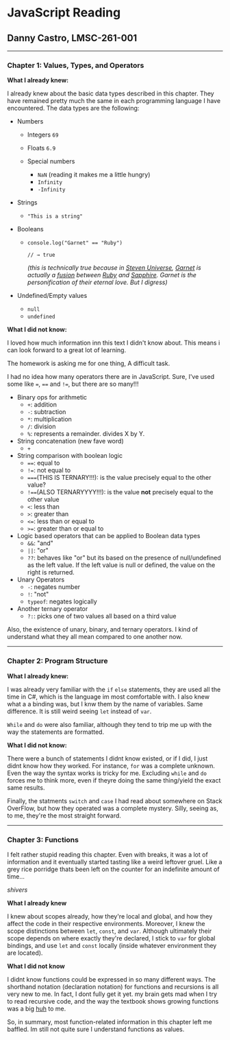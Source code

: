 # JavaScript Reading

## Danny Castro, LMSC-261-001

---


### Chapter 1: Values, Types, and Operators

**What I already knew:**

I already knew about the basic data types described in this chapter. They have remained pretty much the same in each programming language I have encountered. The data types are the following:

* Numbers

  * Integers `69`

  * Floats `6.9`
  
  * Special numbers 
     
	 * `NaN` (reading it makes me a little hungry)
	 * `Infinity`
	 * `-Infinity`

* Strings
  * ` "This is a string" `

* Booleans
  * `console.log("Garnet" == "Ruby")`
    
	  `// → true`
	
	*(this is technically true because in [Steven Universe](https://en.wikipedia.org/wiki/Steven_Universe), [Garnet](https://steven-universe.fandom.com/wiki/Garnet) is actually a [fusion](https://steven-universe.fandom.com/wiki/Fusion_Gems) between [Ruby](https://steven-universe.fandom.com/wiki/Ruby) and [Sapphire](https://steven-universe.fandom.com/wiki/Sapphire). Garnet is the personification of their eternal love. But I digress)*
	
* Undefined/Empty values
  * `null`
  * `undefined`
 
**What I did not know:** 

I loved how much information inn this text I didn't know about. This means i can look forward to a great lot of learning.

The homework is asking me for one thing, A difficult task. 

I had no idea how many operators there are in JavaScript. Sure, I've used some like `=`, `==` and `!=`, but there are so many!!! 

* Binary ops for arithmetic
  * `+`: addition
  * `-`: subtraction
  * `*`: multiplication
  * `/`: division
  * `%`: represents a remainder. divides X by Y.
* String concatenation (new fave word)
  * `+`
* String comparison with boolean logic
  * `==`: equal to
  * `!=`: not equal to
  * `===`(THIS IS TERNARY!!!): is the value precisely equal to the other value?
  * `!==`(ALSO TERNARYYYY!!!): is the value **not** precisely equal to the other value
  * `<`: less than
  * `>`: greater than
  * `<=`: less than or equal to
  * `>=`: greater than or equal to
* Logic based operators that can be applied to Boolean data types
  * `&&`: "and"
  * `||`: "or"
  * `??`: behaves like "or" but its based on the presence of null/undefined as the left value. If the left value is null or defined, the value on the right is returned. 
* Unary Operators
  * `-`: negates number
  * `!`: "not"
  * `typeof`: negates logically
* Another ternary operator
  * `?:`: picks one of two values all based on a third value

Also, the existence of unary, binary, and ternary operators. I kind of understand what they all mean compared to one another now. 

---


### Chapter 2: Program Structure

**What I already knew:**

I was already very familiar with the `if` `else` statements, they are used all the time in C#, which is the language im most comfortable with. I also knew what a a binding was, but I knw them by the name of variables. Same difference. It is still weird seeing `let` instead of `var`. 

`While` and `do` were also familiar, although they tend to trip me up with the way the statements are formatted. 

**What I did not know:**

There were a bunch of statements I didnt know existed, or if I did, I just didnt know how they worked. For instance, `for` was a complete unknown. Even the way the syntax works is tricky for me. Excluding `while` and `do` forces me to think more, even if theyre doing the same thing/yield the exact same results. 

Finally, the statments `switch` and `case` I had read about somewhere on Stack OverFlow, but how they operated was a complete mystery. Silly, seeing as, to me, they're the most straight forward. 

---

### Chapter 3: Functions

I felt rather stupid reading this chapter. Even with breaks, it was a lot of information and it eventually started tasting like a weird leftover gruel. Like a grey rice porridge thats been left on the counter for an indefinite amount of time... 

*shivers*

**What I already knew**

I knew about scopes already, how they're local and global, and how they affect the code in their respective environments.
Moreover, I knew the scope distinctions between `let`, `const`, and `var`. Although ultimately their scope depends on where exactly they're declared, I stick to `var` for global bindings, and use `let` and `const` locally (inside whatever environment they are located).

**What I did not know**

I didnt know functions could be expressed in so many different ways. The shorthand notation (declaration notation) for functions and recursions is all very new to me. In fact, I dont fully get it yet. my brain gets mad when I try to read recursive code, and the way the textbook shows growing functions was a big [huh](https://www.youtube.com/shorts/mQ-9NPtsh0c) to me. 

So, in summary, most function-related information in this chapter left me baffled. Im still not quite sure I understand functions as values. 







